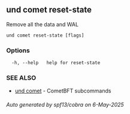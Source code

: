 ## und comet reset-state

Remove all the data and WAL

```
und comet reset-state [flags]
```

### Options

```
  -h, --help   help for reset-state
```

### SEE ALSO

* [und comet](und_comet.md)	 - CometBFT subcommands

###### Auto generated by spf13/cobra on 6-May-2025
